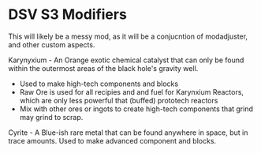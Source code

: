 # DSV S3 Modifiers
This will likely be a messy mod, as it will be a conjucntion of modadjuster, and other custom aspects.

Karynyxium - An Orange exotic chemical catalyst that can only be found within the outermost areas of the black hole's gravity well. 
- Used to make high-tech components and blocks
- Raw Ore is used for all recipies and and fuel for Karynxium Reactors, which are only less powerful that (buffed) prototech reactors
- Mix with other ores or ingots to create high-tech components that grind may grind to scrap.

Cyrite -  A Blue-ish rare metal that can be found anywhere in space, but in trace amounts. Used to make advanced component and blocks.

